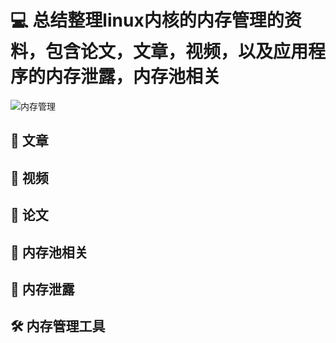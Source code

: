 # 💻 总结整理linux内核的内存管理的资料，包含论文，文章，视频，以及应用程序的内存泄露，内存池相关

![内存管理](https://user-images.githubusercontent.com/87457873/146741232-cc01d5bc-595f-4bd7-a285-b0388ff29027.png)


## 📜 文章

## 📀 视频

## 📃 论文

## 🌌 内存池相关

## 🍺 内存泄露

## 🛠 内存管理工具
